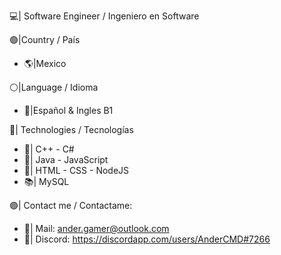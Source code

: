 💻| Software Engineer / Ingeniero en Software

🟢|Country / País
- 🌎|Mexico

⚪|Language / Idioma
- 💬|Español & Ingles B1

🔵| Technologies / Tecnologías
- 📘| C++ - C#
- 📕| Java - JavaScript
- 📙| HTML - CSS - NodeJS
- 📚| MySQL

🟣| Contact me / Contactame:
- 📧| Mail: ander.gamer@outlook.com
- 💬| Discord: https://discordapp.com/users/AnderCMD#7266
